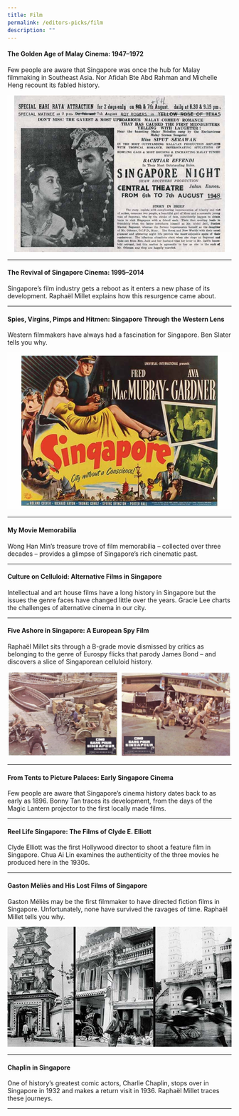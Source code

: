 ```yaml
---
title: Film
permalink: /editors-picks/film
description: ""
---
```

#### <a style="text-decoration: none; font-weight: bold;" href="/vol-11/issue-1/apr-jun-2015/ga-malay-cinema" target="_blank"> The Golden Age of Malay Cinema: 1947–1972 </a>
<p> Few people are aware that Singapore was once the hub for Malay filmmaking in Southeast Asia. Nor Afidah Bte Abd Rahman and Michelle Heng recount its fabled history.</p> 
 <img src="/images/vol-11-issue-1/malaycinema/Singapore_Night_re.jpg">
 <hr>
 
#### <a style="text-decoration: none; font-weight: bold;" href="/vol-11/issue-1/apr-jun-2015/revival-sg-cinema" target="_blank"> The Revival of Singapore Cinema: 1995–2014</a>
<p> Singapore’s film industry gets a reboot as it enters a new phase of its development. Raphaël Millet explains how this resurgence came about.</p> 
<hr>

#### <a style="text-decoration: none; font-weight: bold;" href="/vol-11/issue-1/apr-jun-2015/svph" target="_blank"> Spies, Virgins, Pimps and Hitmen: Singapore Through the Western Lens </a>
<p> Western filmmakers have always had a fascination for Singapore. Ben Slater tells you why.</p> 
 <img src="/images/vol-11-issue-1/spiesvirginspimps/half_singapore_styleA_HP05668_L.jpg">
 <hr>
 
#### <a style="text-decoration: none; font-weight: bold;" href="/vol-11/issue-1/apr-jun-2015/movie-memorabilia" target="_blank"> My Movie Memorabilia</a>
<p> Wong Han Min’s treasure trove of film memorabilia – collected over three decades – provides a glimpse of Singapore’s rich cinematic past.</p> 
<hr>

#### <a style="text-decoration: none; font-weight: bold;" href="/vol-11/issue-1/apr-jun-2015/culture-on-celluloid" target="_blank"> Culture on Celluloid: Alternative Films in Singapore</a>
<p> Intellectual and art house films have a long history in Singapore but the issues the genre faces have changed little over the years. Gracie Lee charts the challenges of alternative cinema in our city.</p> 
<hr>

#### <a style="text-decoration: none; font-weight: bold;" href="/vol-14/issue-3/oct-dec-2018/five-ashore-in-sg/" target="_blank"> Five Ashore in Singapore: A European Spy Film</a>
<p>Raphaël Millet sits through a B-grade movie dismissed by critics as belonging to the genre of Eurospy flicks that parody James Bond – and discovers a slice of Singaporean celluloid history.</p> 
 <img src="/images/Vol-14-issue-3/five-ashore-in-singapore/FiveAshore10.JPG">
 <hr>
 
#### <a style="text-decoration: none; font-weight: bold;" href="/vol-11/issue-1/apr-jun-2015/early-sg-cinema" target="_blank"> From Tents to Picture Palaces: Early Singapore Cinema</a>
<p>Few people are aware that Singapore’s cinema history dates back to as early as 1896. Bonny Tan traces its development, from the days of the Magic Lantern projector to the first locally made films.</p> 
<hr>

#### <a style="text-decoration: none; font-weight: bold;" href="/vol-13/issue-2/jul-sep-2017/reel-life-singapore" target="_blank"> Reel Life Singapore: The Films of Clyde E. Elliott
</a>
<p>Clyde Elliott was the first Hollywood director to shoot a feature film in Singapore. Chua Ai Lin examines the authenticity of the three movies he produced here in the 1930s.</p> 
<hr>

#### <a style="text-decoration: none; font-weight: bold;" href="/vol-12/issue-1/apr-jun-2016/gaston-melies" target="_blank"> Gaston Mèliès and His Lost Films of Singapore</a>
 <p>Gaston Méliès may be the first filmmaker to have directed fiction films in Singapore. Unfortunately, none have survived the ravages of time. Raphaël Millet tells you why.</p> 
 <img src="/images/Vol-12-issue-1/gaston-melies/01-gastonmelies.jpg">
 <hr>

#### <a style="text-decoration: none; font-weight: bold;" href="/vol-13/issue-1/apr-jun-2017/chaplininsingapore" target="_blank"> Chaplin in Singapore</a>
<p>One of history’s greatest comic actors, Charlie Chaplin, stops over in Singapore in 1932 and makes a return visit in 1936. Raphaël Millet traces these journeys.</p> 
<hr>